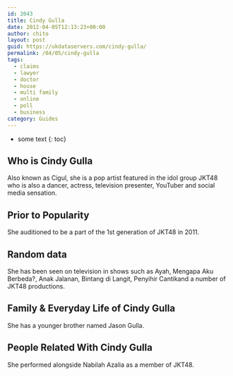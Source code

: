 ```yaml
---
id: 2043
title: Cindy Gulla
date: 2012-04-05T12:13:23+00:00
author: chito
layout: post
guid: https://ukdataservers.com/cindy-gulla/
permalink: /04/05/cindy-gulla
tags:
  - claims
  - lawyer
  - doctor
  - house
  - multi family
  - online
  - poll
  - business
category: Guides
---
```


* some text
{: toc}


## Who is  Cindy Gulla
                  
                  
                  
Also known as Cigul, she is a pop artist featured in the idol group JKT48 who is also a dancer, actress, television presenter, YouTuber and social media sensation.
                  
                
                
                
## Prior to Popularity 
                  
                  
                  
She auditioned to be a part of the 1st generation of JKT48 in 2011.
                  
                
                
                
## Random data 
                  
                  
                  
She has been seen on television in shows such as Ayah, Mengapa Aku Berbeda?, Anak Jalanan, Bintang di Langit, Penyihir Cantikand a number of JKT48 productions.
                  
                
                
                
## Family & Everyday Life of Cindy Gulla
                  
                  
                  
She has a younger brother named Jason Gulla.
                  
                
                
                
## People Related With  Cindy Gulla
                  
                  
                  
She performed alongside Nabilah Azalia as a member of JKT48.
                  
                
              
            
          
          
          
    
    
  

